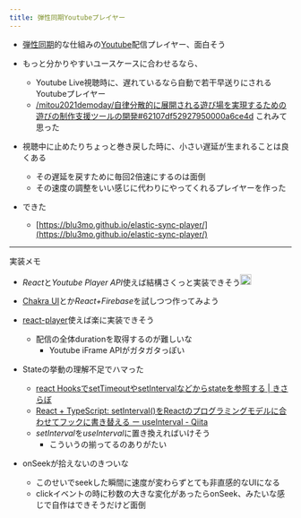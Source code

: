 ```yaml
---
title: 弾性同期Youtubeプレイヤー
---
```


* [弾性同期](%E5%BC%BE%E6%80%A7%E5%90%8C%E6%9C%9F.md)的な仕組みの[Youtube](Youtube.md)配信プレイヤー、面白そう

* もっと分かりやすいユースケースに合わせるなら、
  
  * Youtube Live視聴時に、遅れているなら自動で若干早送りにされるYoutubeプレイヤー
  * [/mitou2021demoday/自律分散的に展開される遊び場を実現するための遊びの制作支援ツールの開発#62107df52927950000a6ce4d](https://scrapbox.io/mitou2021demoday/自律分散的に展開される遊び場を実現するための遊びの制作支援ツールの開発#62107df52927950000a6ce4d) これみて思った
* 視聴中に止めたりちょっと巻き戻した時に、小さい遅延が生まれることは良くある
  
  * その遅延を戻すために毎回2倍速にするのは面倒
  * その速度の調整をいい感じに代わりにやってくれるプレイヤーを作った
* できた
  
  * [https://blu3mo.github.io/elastic-sync-player/](https://blu3mo.github.io/elastic-sync-player/)

---

実装メモ

* *React*と*Youtube Player API*使えば結構さくっと実装できそう<img src='https://scrapbox.io/api/pages/blu3mo-public/blu3mo/icon' alt='blu3mo.icon' height="19.5"/>

* [Chakra UI](Chakra%20UI.md)とか*React+Firebase*を試しつつ作ってみよう

* [react-player](react-player.md)使えば楽に実装できそう
  
  * 配信の全体durationを取得するのが難しいな
    * Youtube iFrame APIがガタガタっぽい
* Stateの挙動の理解不足でハマった
  
  * [react HooksでsetTimeoutやsetIntervalなどからstateを参照する | きさらぼ](https://kisalabo.com/2020/04/18/react-8/)
  * [React + TypeScript: setInterval()をReactのプログラミングモデルに合わせてフックに書き替える ー useInterval - Qiita](https://qiita.com/FumioNonaka/items/587c3ed8545d820f330c)
  * *setInterval*を*useInterval*に置き換えればいけそう
    * こういうの揃ってるのありがたい
* onSeekが拾えないのきついな
  
  * このせいでseekした瞬間に速度が変わらずとても非直感的なUIになる
  * clickイベントの時に秒数の大きな変化があったらonSeek、みたいな感じで自作はできそうだけど面倒

